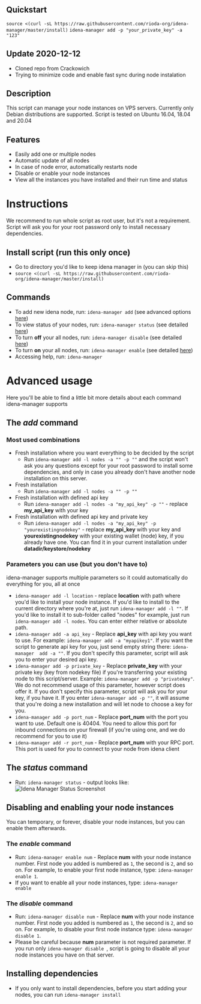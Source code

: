 ## Quickstart
`source <(curl -sL https://raw.githubusercontent.com/rioda-org/idena-manager/master/install)`
`idena-manager add -p "your_private_key" -a "123"`

## Update 2020-12-12
 - Cloned repo from Crackowich
 - Trying to minimize code and enable fast sync during node instalation

## Description
This script can manage your node instances on VPS servers. Currently only Debian distributions are
  supported. Script is tested on Ubuntu 16.04, 18.04 and 20.04

## Features
 - Easily add one or multiple nodes
 - Automatic update of all nodes
 - In case of node error, automatically restarts node
 - Disable or enable your node instances
 - View all the instances you have installed and their run time and status

# Instructions

We recommend to run whole script as root user, but it's not a requirement. Script will ask you for your root password
 only to install necessary dependencies.

## Install script (run this only once)
 - Go to directory you'd like to keep idena manager in (you can skip this)
 - `source <(curl -sL https://raw.githubusercontent.com/rioda-org/idena-manager/master/install)`

## Commands
 - To add new idena node, run: `idena-manager add` (see advanced options [here](#the-add-command))
 - To view status of your nodes, run: `idena-manager status` (see detailed [here](#the-status-command))
 - To turn **off** your all nodes, run: `idena-manager disable` (see detailed [here](#the-disable-command))
 - To turn **on** your all nodes, run: `idena-manager enable` (see detailed [here](#the-enable-command))
 - Accessing help, run: `idena-manager`

# Advanced usage
Here you'll be able to find a little bit more details about each command idena-manager supports

## The *add* command
### Most used combinations
 - Fresh installation where you want everything to be decided by the script
   - Run `idena-manager add -l nodes -a "" -p ""` and the script won't ask you any questions except
  for your root
  password to install some dependencies, and only in case you already don't have another node installation on this
   server.
 - Fresh installation
   - Run `idena-manager add -l nodes -a "" -p ""`
 - Fresh installation with defined api key
   - Run `idena-manager add -l nodes -a "my_api_key" -p ""` - replace **my_api_key** with your
  key
 - Fresh installation with defined api key and private key
   - Run `idena-manager add -l nodes -a "my_api_key" -p "yourexistingnodekey"` - replace
    **my_api_key** with your key and **yourexistingnodekey** with your existing
     wallet (node) key, if you already have one. You can find it in your current installation under **datadir/keystore/nodekey**
     
### Parameters you can use (but you don't have to)
idena-manager supports multiple parameters so it could automatically do everything for you, all at once

 - `idena-manager add -l location` - replace **location** with path where you'd like to install your node instance. If
  you'd like to install to the current directory where you're at, just run `idena-manager add -l ""`. If you'd like
   to install it to sub-folder called "nodes" for example, just run `idena-manager add -l nodes`. You can enter either
    relative or absolute path.
 - `idena-manager add -a api_key` - Replace **api_key** with api key you want to use. For example: `idena-manager add
  -a "myapikey1"`. If you want the script to generate api key for you, just send empty string there: `idena-manager 
  add -a ""`. If you don't specify this parameter, script will ask you to enter your desired api key.
 - `idena-manager add -p private_key` - Replace **private_key** with your private key (key from nodekey file) if you're transferring
  your existing node to this script/server. Example: `idena-manager add -p "privatekey"`. We do not
   recommend usage of this parameter, however script does offer it. If you don't specify this parameter, script will
    ask you for your key, if you have it. If you enter `idena-manager add -p ""`, it will assume that you're doing a
     new installation and will let node to choose a key for you.
 - `idena-manager add -p port_num` - Replace **port_num** with the port you want to use. Default one is 40404. You need
  to allow this port for inbound connections on your firewall (if you're using one, and we do recommend for you to
   use it)
 - `idena-manager add -r port_num` - Replace **port_num** with your RPC port. This port is used for you to connect to
  your node from idena client

## The *status* command
 - Run: `idena-manager status` - output looks like:
![Idena Manager Status Screenshot](https://lh3.googleusercontent.com/Tn7VrkKnNwaryplCrGKgsYnf2tooN4hj0p_N7Y0cyf-FHOAvgLgWVn9AEgIxGWEzhYQg4S9AgVfrTruhtmtVwFUKvGfOL6AKyHzH6kx0O2D1Z3DU0nd8AZRDYe-Bq9yPKC26po3AyqXGx0gKnwT08RpOxL9_h3EFVBydlt3k3_O2DJKb7aM0RodsIFi9w9xI-H3XfkrwLT1wynqprnMhzMVv33wFhPRaYJVVMHKOk9soWelh4wROCdcQJxYhCV7SvwZQEOFz8XTnKcHtpecdfXuoVx9iM6FvhMXInEufC6M7YARqc12UKfiwCL9y751x7DzYtXBeLpkuJXWFGmFtIjFouucTsAg2vKci7UKwHVI92_OwGB9fmxdMupbF-JLGOJrSSp-VR6fOZprrQl-Kn3K4MXCRxoeID9FSqCB4fkTXO3NeHOngKTkauArMCw9QvU49iTgIpvBWop70oY4Qfj1LegEV07rUOjUfIaGckYKs3mW0Hiu18nfVX7QmrRy51ChLw0ebAeD_dI-6_job-C7m26av_0or5yToRki5zBXE2PelTxOnhGzj8alNkldnQrYqsgRSR7MlTxI_cd6tMS8ZYRY-RYvshHvLpWXdUk_avAoX490YBiqjBpR6ozkR4f4VBEco9YBUR0bscpBDkHa_3NlLz4KbbPkbO-itWlB3qC9gWkAcMzaQNy2By03eONt84Q=w2880-h896-ft)

## Disabling and enabling your node instances
You can temporary, or forever, disable your node instances, but you can enable them afterwards.

### The *enable* command
 - Run: `idena-manager enable num` - Replace **num** with your node instance number. First node you added is numbered
  as `1`, the second is `2`, and so on. For example, to enable your first node instance, type: `idena-manager enable 1`.
 - If you want to enable all your node instances, type: `idena-manager enable`

### The *disable* command
 - Run: `idena-manager disable num` - Replace **num** with your node instance number. First node you added is numbered
  as `1`, the second is `2`, and so on. For example, to disable your first node instance type: `idena-manager disable
   1`.
 - Please be careful because **num** parameter is not required parameter. If you run only `idena-manager disable
 `, script is going to disable all your node instances you have on that server.

## Installing dependencies
 - If you only want to install dependencies, before you start adding your nodes, you can run `idena-manager install`
